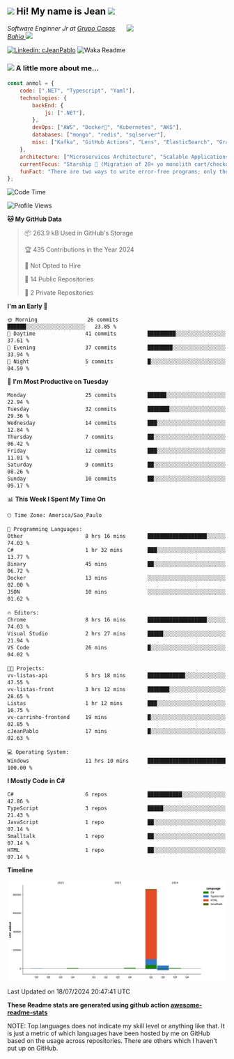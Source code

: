 <h2><img src="https://emojis.slackmojis.com/emojis/images/1531849430/4246/blob-sunglasses.gif?1531849430" width="30"/> Hi! My name is Jean <img src="https://media.giphy.com/media/12oufCB0MyZ1Go/giphy.gif" width="50"></h2>
<img align='right' src="https://media.giphy.com/media/M9gbBd9nbDrOTu1Mqx/giphy.gif" width="230">
<p><em>Software Enginner Jr at <a href="https://www.linkedin.com/company/grupocasasbahia">Grupo Casas Bahia
</a><img src="https://media.giphy.com/media/WUlplcMpOCEmTGBtBW/giphy.gif" width="30"> 
</em></p>

[![Linkedin: cJeanPablo](https://img.shields.io/badge/-cJeanPablo-blue?style=flat-square&logo=Linkedin&logoColor=white&link=https://www.linkedin.com/in/cJeanPablo/)](https://www.linkedin.com/in/cJeanPablo/)
![Waka Readme](https://github.com/anmol098/anmol098/workflows/Waka%20Readme/badge.svg)


### <img src="https://media.giphy.com/media/VgCDAzcKvsR6OM0uWg/giphy.gif" width="50"> A little more about me...  

```javascript
const anmol = {
    code: [".NET", "Typescript", "Yaml"],
    technologies: {
        backEnd: {
            js: [".NET"],
        },
        devOps: ["AWS", "Docker🐳", "Kubernetes", "AKS"],
        databases: ["mongo", "redis", "sqlserver"],
        misc: ["Kafka", "GitHub Actions", "Lens", "ElasticSearch", "Grafana"]
    },
    architecture: ["Microservices Architecture", "Scalable Applications"],
    currentFocus: "Starship 🚀 (Migration of 20+ yo monolith cart/checkout app to microservices)",
    funFact: "There are two ways to write error-free programs; only the third one works"
};
```

<!--START_SECTION:waka-->
![Code Time](http://img.shields.io/badge/Code%20Time-63%20hrs%2033%20mins-blue)

![Profile Views](http://img.shields.io/badge/Profile%20Views-159-blue)

**🐱 My GitHub Data** 

> 📦 263.9 kB Used in GitHub's Storage 
 > 
> 🏆 435 Contributions in the Year 2024
 > 
> 🚫 Not Opted to Hire
 > 
> 📜 14 Public Repositories 
 > 
> 🔑 2 Private Repositories 
 > 
**I'm an Early 🐤** 

```text
🌞 Morning                26 commits          ██████░░░░░░░░░░░░░░░░░░░   23.85 % 
🌆 Daytime                41 commits          █████████░░░░░░░░░░░░░░░░   37.61 % 
🌃 Evening                37 commits          ████████░░░░░░░░░░░░░░░░░   33.94 % 
🌙 Night                  5 commits           █░░░░░░░░░░░░░░░░░░░░░░░░   04.59 % 
```
📅 **I'm Most Productive on Tuesday** 

```text
Monday                   25 commits          ██████░░░░░░░░░░░░░░░░░░░   22.94 % 
Tuesday                  32 commits          ███████░░░░░░░░░░░░░░░░░░   29.36 % 
Wednesday                14 commits          ███░░░░░░░░░░░░░░░░░░░░░░   12.84 % 
Thursday                 7 commits           ██░░░░░░░░░░░░░░░░░░░░░░░   06.42 % 
Friday                   12 commits          ███░░░░░░░░░░░░░░░░░░░░░░   11.01 % 
Saturday                 9 commits           ██░░░░░░░░░░░░░░░░░░░░░░░   08.26 % 
Sunday                   10 commits          ██░░░░░░░░░░░░░░░░░░░░░░░   09.17 % 
```


📊 **This Week I Spent My Time On** 

```text
🕑︎ Time Zone: America/Sao_Paulo

💬 Programming Languages: 
Other                    8 hrs 16 mins       ███████████████████░░░░░░   74.03 % 
C#                       1 hr 32 mins        ███░░░░░░░░░░░░░░░░░░░░░░   13.77 % 
Binary                   45 mins             ██░░░░░░░░░░░░░░░░░░░░░░░   06.72 % 
Docker                   13 mins             ░░░░░░░░░░░░░░░░░░░░░░░░░   02.00 % 
JSON                     10 mins             ░░░░░░░░░░░░░░░░░░░░░░░░░   01.62 % 

🔥 Editors: 
Chrome                   8 hrs 16 mins       ███████████████████░░░░░░   74.03 % 
Visual Studio            2 hrs 27 mins       █████░░░░░░░░░░░░░░░░░░░░   21.94 % 
VS Code                  26 mins             █░░░░░░░░░░░░░░░░░░░░░░░░   04.02 % 

🐱‍💻 Projects: 
vv-listas-api            5 hrs 18 mins       ████████████░░░░░░░░░░░░░   47.55 % 
vv-listas-front          3 hrs 12 mins       ███████░░░░░░░░░░░░░░░░░░   28.65 % 
Listas                   1 hr 12 mins        ███░░░░░░░░░░░░░░░░░░░░░░   10.75 % 
vv-carrinho-frontend     19 mins             █░░░░░░░░░░░░░░░░░░░░░░░░   02.85 % 
cJeanPablo               17 mins             █░░░░░░░░░░░░░░░░░░░░░░░░   02.63 % 

💻 Operating System: 
Windows                  11 hrs 10 mins      █████████████████████████   100.00 % 
```

**I Mostly Code in C#** 

```text
C#                       6 repos             ███████████░░░░░░░░░░░░░░   42.86 % 
TypeScript               3 repos             █████░░░░░░░░░░░░░░░░░░░░   21.43 % 
JavaScript               1 repo              ██░░░░░░░░░░░░░░░░░░░░░░░   07.14 % 
Smalltalk                1 repo              ██░░░░░░░░░░░░░░░░░░░░░░░   07.14 % 
HTML                     1 repo              ██░░░░░░░░░░░░░░░░░░░░░░░   07.14 % 
```



**Timeline**

![Lines of Code chart](https://raw.githubusercontent.com/cJeanPablo/cJeanPablo/main/assets/bar_graph.png)


 Last Updated on 18/07/2024 20:47:41 UTC
<!--END_SECTION:waka-->

**These Readme stats are generated using github action [awesome-readme-stats](https://github.com/anmol098/waka-readme-stats)**

NOTE: Top languages does not indicate my skill level or anything like that. It is just a metric of which languages have been hosted by me on GitHub based on the usage across repositories. There are others which I haven't put up on GitHub.
